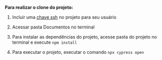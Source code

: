 **Para realizar o clone do projeto:**

1. Incluir uma [chave ssh](https://docs.gitlab.com/ee/ssh/README.html#generating-a-new-ssh-key-pair) no projeto para seu usuário

2. Acessar pasta Documentos no terminal

3. Para instalar as dependências do projeto, acesse pasta do projeto no terminal e execute `npm install`

5. Para executar o projeto, executar o comando `npx cypress open`

